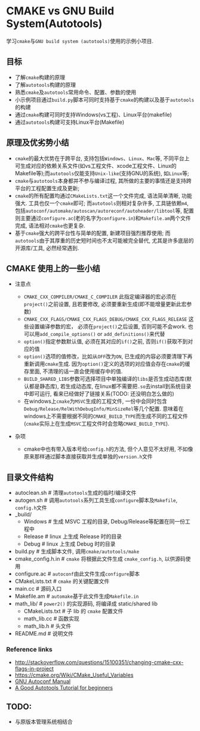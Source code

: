 # CMAKE vs GNU Build System(Autotools)  
学习`cmake`与`GNU build system (autotools)`使用的示例小项目.  

## 目标
- 了解`cmake`构建的原理  
- 了解`autotools`构建的原理    
- 熟悉`cmake`及`autotools`常用命令、配置、参数的使用
- 小示例项目通过`build.py`脚本可同时支持基于`cmake`的构建以及基于`autotools`的构建  
- 通过`cmake`构建可同时支持Windows(vs工程)、Linux平台(makefile)   
- 通过`autotools`构建可支持Linux平台(Makefile)   

## 原理及优劣势小结  
- `cmake`的最大优势在于跨平台, 支持包括`Windows`、`Linux`、`Mac`等, 不同平台上可生成对应的依赖关系文件(如vs工程文件、xcode工程文件、Linux的Makefile等);而`autotools`仅能支持`Unix-like`(支持GNU的系统), 如`Linux`等;     
- `cmake`与`autotools`本身都并不参与编译过程, 其所做的主要的事情还是支持跨平台的工程配置生成及更新;  
- `cmake`的所有配置均通过`CMakeLists.txt`这一个文件完成, 语法简单清晰, 功能强大. 工具也仅一个`cmake`即可; 而`autotools`则相对复杂许多, 工具链依赖`m4`, 包括`autoconf/automake/autoscan/autoreconf/autoheader/libtool`等, 配置则主要通过`configure.ac`(老的名字为`configure.in`)和`Makefile.am`两个文件完成, 语法相对`cmake`也更复杂.   
- 基于`cmake`强大的跨平台性与简单的配置, 新建项目强烈推荐使用; 而`autotools`由于其厚重的历史短时间也不太可能被完全替代, 尤其是许多底层的开源库/工具, 必然经常遇到.   

## CMAKE 使用上的一些小结  
- 注意点  
  - `CMAKE_CXX_COMPILER/CMAKE_C_COMPILER` 此指定编译器的宏必须在`project()`之前设置, 且若要修改, 必须要重新生成(即不能增量更新此宏参数)  
  - `CMAKE_CXX_FLAGS/CMAKE_CXX_FLAGS_DEBUG/CMAKE_CXX_FLAGS_RELEASE` 这些设置编译参数的宏， 必须在`project()`之后设置, 否则可能不会work. 也可以用`add_compile_options()` or `add_definitions()`来代替     
  - `option()`指定参数默认值, 必须在其对应的`if()`之前, 否则`if()`获取不到对应的值   
  - `option()`选项的值修改，比如从`OFF`改为`ON`, 已生成的内容必须要清理下再重新调用`cmake`生成. 因为`option()`定义的选项的对应值会存在`cmake`的缓存里面, 不清理的话一直会使用缓存中的值.     
  - `BUILD_SHARED_LIBS`参数可选择项目中单独编译的`libs`是否生成动态库(默认都是静态库), 若生成动态库, 在linux都不需要把`.so`去install到系统目录中即可运行, 看来已经做好了链接关系(TODO: 还没明白怎么做的)   
  - 在windows上`cmake`为`MSVC`生成的工程文件, 一份中会同时包含`Debug/Release/RelWithDebugInfo/MinSizeRel`等几个配置. 意味着在windows上不需要根据不同的`CMAKE_BUILD_TYPE`而生成不同的工程文件(`cmake`实际上在生成`MSVC`工程文件时会忽略`CMAKE_BUILD_TYPE`).  

- 杂项  
  - cmake中也有带入版本号给`config.h`的方法, 但个人意见不太好用, 不如像原来那样通过脚本直接获取并生成单独的`version.h`文件  

## 目录文件结构  
- autoclean.sh        # 清理`autotools`生成的临时/编译文件   
- autogen.sh          # 调用`autotools`系列工具生成`configure`脚本及`Makefile`, `config.h`文件  
- _build/  
  - Windows           # 生成 MSVC 工程的目录, Debug/Release等配置在同一份工程中  
  - Release           # linux 上生成 Release 时的目录   
  - Debug             # linux 上生成 Debug 时的目录  
- build.py            # 生成脚本文件, 调用`cmake/autotools/make`  
- cmake_config.h.in   # `cmake` 将根据此文件生成 `cmake_config.h`, 以供源码使用  
- configure.ac        # `autoconf`由此文件生成`configure`脚本  
- CMakeLists.txt      # `cmake` 的关键配置文件  
- main.cc             # 源码入口
- Makefile.am         # `automake`基于此文件生成`Makefile.in`  
- math_lib/           # `power2()` 的实现源码, 将编译成 static/shared lib  
  - CMakeLists.txt    # 子 lib 的 `cmake` 配置文件  
  - math_lib.cc       # 函数实现  
  - math_lib.h        # 头文件  
- README.md           # 说明文件  

### Reference links   
- http://stackoverflow.com/questions/15100351/changing-cmake-cxx-flags-in-project  
- https://cmake.org/Wiki/CMake_Useful_Variables  
- [GNU Autoconf Manual]( https://www.gnu.org/software/autoconf/manual/autoconf.html)  
- [A Good Autotools Tutorial for beginners](http://markuskimius.wikidot.com/programming:tut:autotools)  

## TODO:  
- 与原版本管理系统相结合  
